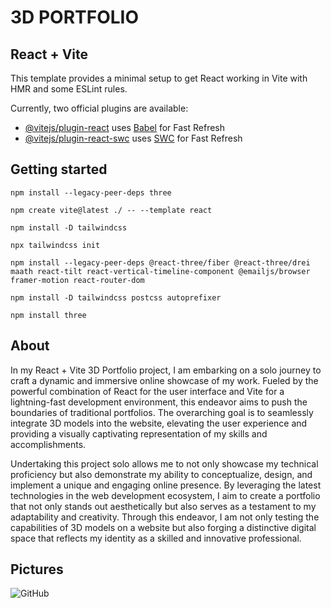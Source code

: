 # 3D PORTFOLIO
## React + Vite

This template provides a minimal setup to get React working in Vite with HMR and some ESLint rules.

Currently, two official plugins are available:

- [@vitejs/plugin-react](https://github.com/vitejs/vite-plugin-react/blob/main/packages/plugin-react/README.md) uses [Babel](https://babeljs.io/) for Fast Refresh
- [@vitejs/plugin-react-swc](https://github.com/vitejs/vite-plugin-react-swc) uses [SWC](https://swc.rs/) for Fast Refresh

## Getting started

`npm install --legacy-peer-deps three`

`npm create vite@latest ./ -- --template react`

`npm install -D tailwindcss`

`npx tailwindcss init`

`npm install --legacy-peer-deps @react-three/fiber @react-three/drei maath react-tilt react-vertical-timeline-component @emailjs/browser framer-motion react-router-dom`

`npm install -D tailwindcss postcss autoprefixer`

`npm install three`

## About

In my React + Vite 3D Portfolio project, I am embarking on a solo journey to craft a dynamic and immersive online showcase of my work. Fueled by the powerful combination of React for the user interface and Vite for a lightning-fast development environment, this endeavor aims to push the boundaries of traditional portfolios. The overarching goal is to seamlessly integrate 3D models into the website, elevating the user experience and providing a visually captivating representation of my skills and accomplishments.

Undertaking this project solo allows me to not only showcase my technical proficiency but also demonstrate my ability to conceptualize, design, and implement a unique and engaging online presence. By leveraging the latest technologies in the web development ecosystem, I aim to create a portfolio that not only stands out aesthetically but also serves as a testament to my adaptability and creativity. Through this endeavor, I am not only testing the capabilities of 3D models on a website but also forging a distinctive digital space that reflects my identity as a skilled and innovative professional.

## Pictures

![GitHub](https://github.com/SamuelhaIIman/3D-Portfolio/assets/144782909/e91387ad-35e2-4fe2-a4fb-7cbb0edd0609)
